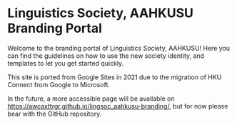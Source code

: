 # Linguistics Society, AAHKUSU Branding Portal
Welcome to the branding portal of Linguistics Society, AAHKUSU!
Here you can find the guidelines on how to use the new society identity, and templates to let you get started quickly.

This site is ported from Google Sites in 2021 due to the migration of HKU Connect from Google to Microsoft.

In the future, a more accessible page will be available on https://awcaxttrgr.github.io/lingsoc_aahkusu-branding/, but for now please bear with the GitHub repository.

